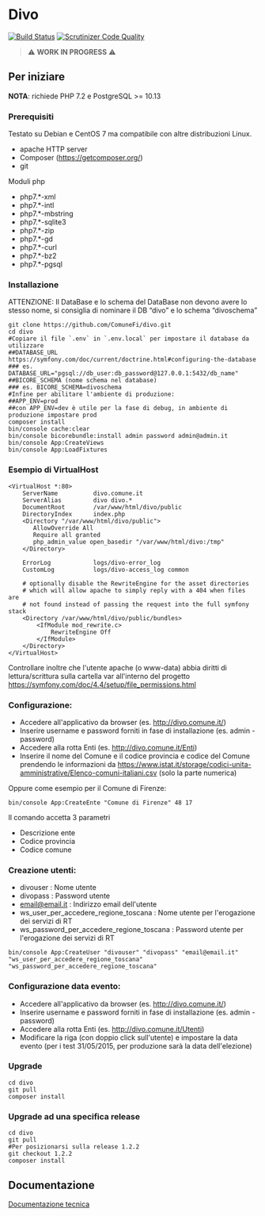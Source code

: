 # Divo
[![Build Status](https://travis-ci.org/ComuneFI/divo.svg?branch=master)](https://travis-ci.org/ComuneFI/divo)
[![Scrutinizer Code Quality](https://scrutinizer-ci.com/g/ComuneFI/divo/badges/quality-score.png?b=master)](https://scrutinizer-ci.com/g/ComuneFI/divo/?branch=master)

> ⚠️ **WORK IN PROGRESS** ⚠️

## Per iniziare

**NOTA**: richiede PHP 7.2 e PostgreSQL >= 10.13 

### Prerequisiti

Testato su Debian e CentOS 7 ma compatibile con altre distribuzioni Linux.

- apache HTTP server 
- Composer (https://getcomposer.org/) 
- git

Moduli php

- php7.*-xml  
- php7.*-intl  
- php7.*-mbstring  
- php7.*-sqlite3  
- php7.*-zip 
- php7.*-gd 
- php7.*-curl 
- php7.*-bz2 
- php7.*-pgsql 

### Installazione

ATTENZIONE: Il DataBase e lo schema del DataBase non devono avere lo stesso nome, si consiglia di nominare il DB “divo” e lo schema “divoschema”

```
git clone https://github.com/ComuneFi/divo.git
cd divo
#Copiare il file `.env` in `.env.local` per impostare il database da utilizzare
##DATABASE_URL https://symfony.com/doc/current/doctrine.html#configuring-the-database
### es. DATABASE_URL="pgsql://db_user:db_password@127.0.0.1:5432/db_name"
##BICORE_SCHEMA (nome schema nel database)
### es. BICORE_SCHEMA=divoschema
#Infine per abilitare l'ambiente di produzione:
##APP_ENV=prod
##con APP_ENV=dev è utile per la fase di debug, in ambiente di produzione impostare prod
composer install
bin/console cache:clear
bin/console bicorebundle:install admin password admin@admin.it
bin/console App:CreateViews
bin/console App:LoadFixtures
```

### Esempio di VirtualHost
```
<VirtualHost *:80>
    ServerName          divo.comune.it
    ServerAlias         divo divo.*
    DocumentRoot        /var/www/html/divo/public
    DirectoryIndex      index.php
    <Directory "/var/www/html/divo/public">
       AllowOverride All
       Require all granted
       php_admin_value open_basedir "/var/www/html/divo:/tmp"
    </Directory>

    ErrorLog            logs/divo-error_log
    CustomLog           logs/divo-access_log common

    # optionally disable the RewriteEngine for the asset directories
    # which will allow apache to simply reply with a 404 when files are
    # not found instead of passing the request into the full symfony stack
    <Directory /var/www/html/divo/public/bundles>
        <IfModule mod_rewrite.c>
            RewriteEngine Off
        </IfModule>
    </Directory>
</VirtualHost>
```

Controllare inoltre che l'utente apache (o www-data) abbia diritti di lettura/scrittura sulla cartella var all'interno del progetto https://symfony.com/doc/4.4/setup/file_permissions.html

### Configurazione:

- Accedere all'applicativo da browser (es. http://divo.comune.it/)
- Inserire username e password forniti in fase di installazione (es. admin - password)
- Accedere alla rotta Enti (es. http://divo.comune.it/Enti)
- Inserire il nome del Comune e il codice provincia e codice del Comune prendendo le informazioni da https://www.istat.it/storage/codici-unita-amministrative/Elenco-comuni-italiani.csv (solo la parte numerica)

Oppure come esempio per il Comune di Firenze:
```
bin/console App:CreateEnte "Comune di Firenze" 48 17
```
Il comando accetta 3 parametri
- Descrizione ente
- Codice provincia
- Codice comune


### Creazione utenti:
* divouser : Nome utente
* divopass : Password utente
* email@email.it : Indirizzo email dell'utente
* ws_user_per_accedere_regione_toscana : Nome utente per l'erogazione dei servizi di RT
* ws_password_per_accedere_regione_toscana : Password utente per l'erogazione dei servizi di RT

```
bin/console App:CreateUser "divouser" "divopass" "email@email.it" "ws_user_per_accedere_regione_toscana" "ws_password_per_accedere_regione_toscana"
```

### Configurazione data evento:
- Accedere all'applicativo da browser (es. http://divo.comune.it/)
- Inserire username e password forniti in fase di installazione (es. admin - password)
- Accedere alla rotta Enti (es. http://divo.comune.it/Utenti)
- Modificare la riga (con doppio click sull'utente) e impostare la data evento (per i test 31/05/2015, per produzione sarà la data dell'elezione)

### Upgrade
```
cd divo
git pull
composer install
```

### Upgrade ad una specifica release
```
cd divo
git pull
#Per posizionarsi sulla release 1.2.2
git checkout 1.2.2
composer install
```

## Documentazione
[Documentazione tecnica](https://github.com/ComuneFI/divo/wiki)